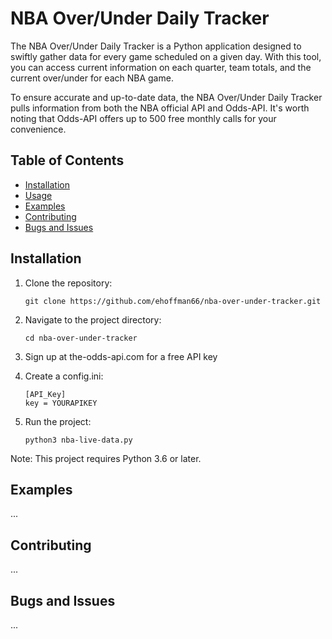 # NBA Over/Under Daily Tracker

The NBA Over/Under Daily Tracker is a Python application designed to swiftly gather data for every game scheduled on a given day. With this tool, you can access current information on each quarter, team totals, and the current over/under for each NBA game.

To ensure accurate and up-to-date data, the NBA Over/Under Daily Tracker pulls information from both the NBA official API and Odds-API. It's worth noting that Odds-API offers up to 500 free monthly calls for your convenience.

## Table of Contents

- [Installation](#installation)
- [Usage](#usage)
- [Examples](#examples)
- [Contributing](#contributing)
- [Bugs and Issues](#bugs-and-issues)

## Installation

1. Clone the repository:

    ```
    git clone https://github.com/ehoffman66/nba-over-under-tracker.git
    ```

2. Navigate to the project directory:

    ```
    cd nba-over-under-tracker
    ```

3. Sign up at the-odds-api.com for a free API key 


4. Create a config.ini:

    ```
    [API_Key]
    key = YOURAPIKEY
    ```

5. Run the project:

    ```
    python3 nba-live-data.py
    ```
    
Note: This project requires Python 3.6 or later.

## Examples

...

## Contributing

...

## Bugs and Issues

...
